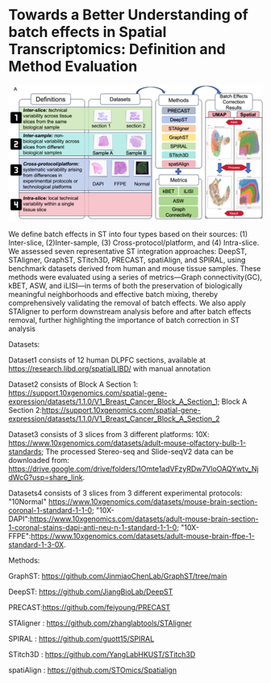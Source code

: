 # Towards a Better Understanding of batch effects in Spatial Transcriptomics: Definition and Method Evaluation

![Workflow](workflow.png)


We define batch effects in ST into four types based on their sources: (1) Inter-slice, (2)Inter-sample, (3) Cross-protocol/platform, and (4) Intra-slice. We assessed seven representative ST integration approaches: DeepST, STAligner, GraphST, STitch3D, PRECAST, spatiAlign, and SPIRAL, using benchmark datasets derived from human and mouse tissue samples. These methods were evaluated using a series of metrics—Graph connectivity(GC), kBET, ASW, and iLISI—in terms of both the preservation of biologically meaningful neighborhoods and effective batch mixing, thereby comprehensively validating the removal of batch effects. We also apply STAligner to perform downstream analysis before and after batch effects removal, further highlighting the importance of batch correction in ST analysis


Datasets:

Dataset1 consists of 12 human DLPFC sections, available at https://research.libd.org/spatialLIBD/ with manual annotation

Dataset2 consists of Block A Section 1:  https://support.10xgenomics.com/spatial-gene-expression/datasets/1.1.0/V1_Breast_Cancer_Block_A_Section_1; 
Block A Section 2:https://support.10xgenomics.com/spatial-gene-expression/datasets/1.1.0/V1_Breast_Cancer_Block_A_Section_2

Dataset3 consists of 3 slices from 3 different platforms: 
10X: https://www.10xgenomics.com/datasets/adult-mouse-olfactory-bulb-1-standards;
The processed Stereo-seq and Slide-seqV2 data can be downloaded from: https://drive.google.com/drive/folders/1Omte1adVFzyRDw7VloOAQYwtv_NjdWcG?usp=share_link.

Datasets4 consists of 3 slices from 3 different experimental protocols: "10Normal" https://www.10xgenomics.com/datasets/mouse-brain-section-coronal-1-standard-1-1-0;
"10X-DAPI":https://www.10xgenomics.com/datasets/adult-mouse-brain-section-1-coronal-stains-dapi-anti-neu-n-1-standard-1-1-0;
"10X-FFPE":https://www.10xgenomics.com/datasets/adult-mouse-brain-ffpe-1-standard-1-3-0X.


Methods:

GraphST: https://github.com/JinmiaoChenLab/GraphST/tree/main

DeepST: https://github.com/JiangBioLab/DeepST

PRECAST:https://github.com/feiyoung/PRECAST

STAligner : https://github.com/zhanglabtools/STAligner

SPIRAL : https://github.com/guott15/SPIRAL

STitch3D : https://github.com/YangLabHKUST/STitch3D

spatiAlign : https://github.com/STOmics/Spatialign

